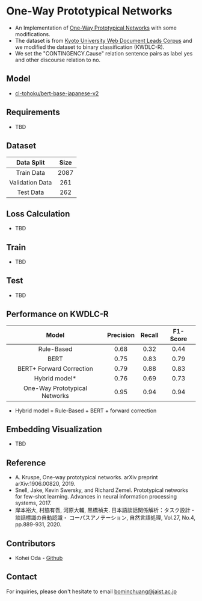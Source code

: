 # One-Way Prototypical Networks
- An Implementation of [One-Way Prototypical Networks](https://arxiv.org/abs/1906.00820) with some modifications.
- The dataset is from [Kyoto University Web Document Leads Corpus](https://github.com/ku-nlp/KWDLC) and we modified the dataset to binary classification (KWDLC-R).
- We set the "CONTINGENCY.Cause" relation sentence pairs as label yes and other discourse relation to no.

## Model 
- [cl-tohoku/bert-base-japanese-v2](https://huggingface.co/cl-tohoku/bert-base-japanese-v2)

## Requirements
- TBD

## Dataset

|      Data Split     |    Size    | 
|:-------------------:|:----------:|
|    Train Data       |    2087    | 
|  Validation Data    |    261     |
|     Test Data       |    262     | 


## Loss Calculation
- TBD

## Train
- TBD

## Test
- TBD

## Performance on KWDLC-R

|    Model               |  Precision  |    Recall    |   F1-Score   |
|:----------------------:|:-----------:|:------------:|:------------:|
|       Rule-Based        |      0.68       |       0.32      |     0.44      |
|         BERT            |      0.75       |      0.83        |       0.79       |
| BERT+ Forward Correction |      0.79       |      0.88        |       0.83       |
|     Hybrid model*        |      0.76       |      0.69        |       0.73       |
| One-Way Prototypical Networks|      0.95      |       0.94       |        0.94      |

* Hybrid model = Rule-Based + BERT + forward correction

## Embedding Visualization
- TBD

## Reference
- A. Kruspe, One-way prototypical networks. arXiv preprint arXiv:1906.00820, 2019.
- Snell, Jake, Kevin Swersky, and Richard Zemel. Prototypical networks for few-shot learning. Advances in neural information processing systems, 2017.
- 岸本裕大, 村脇有吾, 河原大輔, 黒橋禎夫. 日本語談話関係解析：タスク設計・談話標識の自動認識・ コーパスアノテーション, 自然言語処理, Vol.27, No.4, pp.889-931, 2020.

## Contributors
- Kohei Oda - [Github](https://github.com/IEHOKADO)

## Contact
For inquiries, please don't hesitate to email [bominchuang@jaist.ac.jp](mailto:bominchuang@jaist.ac.jp)
